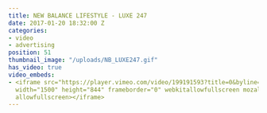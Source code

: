 ```yaml
---
title: NEW BALANCE LIFESTYLE - LUXE 247
date: 2017-01-20 18:32:00 Z
categories:
- video
- advertising
position: 51
thumbnail_image: "/uploads/NB_LUXE247.gif"
has_video: true
video_embeds:
- <iframe src="https://player.vimeo.com/video/199191593?title=0&byline=0&portrait=0"
  width="1500" height="844" frameborder="0" webkitallowfullscreen mozallowfullscreen
  allowfullscreen></iframe>
---
```


